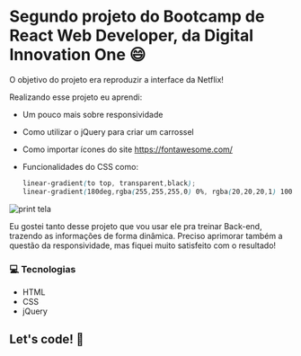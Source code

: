 # Segundo projeto do Bootcamp de React Web Developer, da Digital Innovation One :smile:

O objetivo do projeto era reproduzir a interface da Netflix!

Realizando esse projeto eu aprendi:

* Um pouco mais sobre responsividade

* Como utilizar o jQuery para criar um carrossel 

* Como importar ícones do site https://fontawesome.com/

* Funcionalidades do CSS como:

  ```scss
  linear-gradient(to top, transparent,black);
  linear-gradient(180deg,rgba(255,255,255,0) 0%, rgba(20,20,20,1) 100%)
  ```

  

![print tela]()

Eu gostei tanto desse projeto que vou usar ele pra treinar Back-end, trazendo as informações de forma dinâmica. Preciso aprimorar também a questão da responsividade, mas fiquei muito satisfeito com o resultado!

### :computer: Tecnologias 

* HTML
* CSS
* jQuery



## Let's code! 🚀